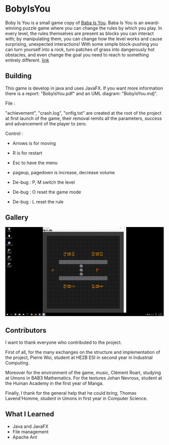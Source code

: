 # BobyIsYou

Boby Is You is a small game copy of [Baba Is You](https://store.steampowered.com/app/736260/Baba_Is_You/). Baba Is You is an award-winning puzzle game where you can change the rules by which you play. In every level, the rules themselves are present as blocks you can interact with; by manipulating them, you can change how the level works and cause surprising, unexpected interactions! With some simple block-pushing you can turn yourself into a rock, turn patches of grass into dangerously hot obstacles, and even change the goal you need to reach to something entirely different. [link](https://store.steampowered.com/app/736260/Baba_Is_You/)

## Building

This game is develop in java and uses JavaFX. If you want more information there is a report: "BobyIsYou.pdf" and an UML diagram: "BobyIsYou.mdj".

File :

"achievement", "crash.log", "onfig.txt" are created at the root of the project at first launch of the game, their removal remits all the parameters, success and advancement of the player to zero.

Control :

- Arrows is for moving
- R is for restart
- Esc to have the menu
- pageup, pagedown is increase, decrease volume

- De-bug : P, M switch the level
- De-bug : O reset the game mode
- De-bug : L reset the rule

## Gallery

![screenshot](https://github.com/Glaskani/BobyIsYou/blob/master/sample.gif)

## Contributors

I want to thank everyone who contributed to the project.

First of all, for the many exchanges on the structure and implementation of the project, Pierre Woi, student at HE2B ESI in second year in Industrial Computing.

Moreover for the environment of the game, music, Clément Roart, studying at Umons in BAB3 Mathematics. For the textures Johan Nevroux, student at the Human Academy in the first year of Manga.

Finally, I thank for the general help that he could bring, Thomas Lavend'Homme, student in Umons in first year in Computer Science.

## What I Learned

- Java and JavaFX
- File management
- Apache Ant
